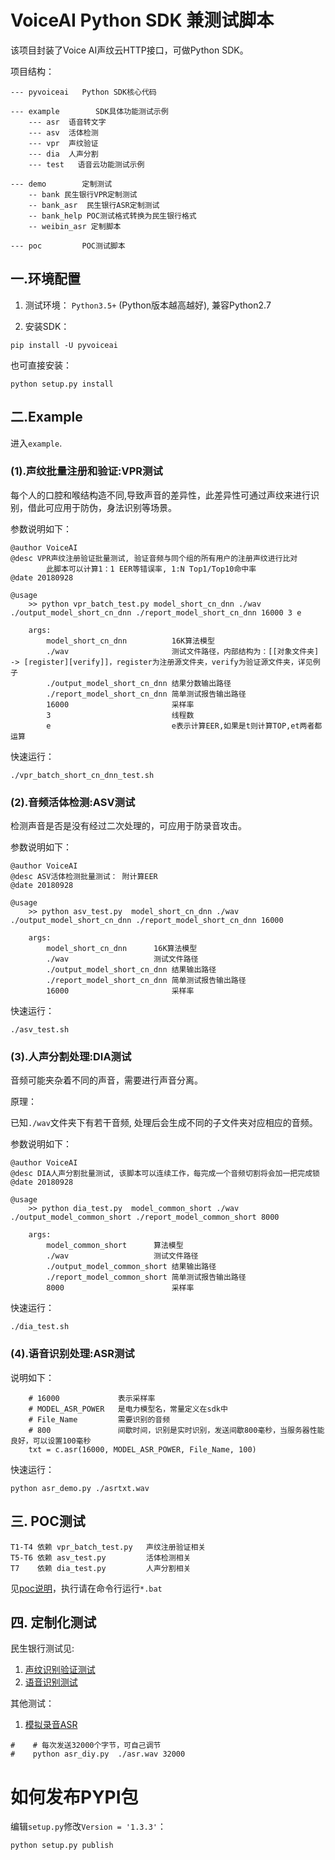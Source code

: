 ﻿# VoiceAI Python SDK 兼测试脚本

该项目封装了Voice AI声纹云HTTP接口，可做Python SDK。

项目结构：

```
--- pyvoiceai   Python SDK核心代码

--- example        SDK具体功能测试示例
    --- asr  语音转文字
    --- asv  活体检测
    --- vpr  声纹验证
    --- dia  人声分割
    --- test   语音云功能测试示例
    
--- demo        定制测试
    -- bank 民生银行VPR定制测试
    -- bank_asr  民生银行ASR定制测试
    -- bank_help POC测试格式转换为民生银行格式
    -- weibin_asr 定制脚本

--- poc         POC测试脚本

```


## 一.环境配置

1. 测试环境： `Python3.5+` (Python版本越高越好), 兼容Python2.7

2. 安装SDK：

```
pip install -U pyvoiceai
```

也可直接安装：

```
python setup.py install
```


## 二.Example

进入`example`.

### (1).声纹批量注册和验证:VPR测试

每个人的口腔和喉结构造不同,导致声音的差异性，此差异性可通过声纹来进行识别，借此可应用于防伪，身法识别等场景。

参数说明如下：

```
@author VoiceAI
@desc VPR声纹注册验证批量测试, 验证音频与同个组的所有用户的注册声纹进行比对
        此脚本可以计算1：1 EER等错误率, 1:N Top1/Top10命中率
@date 20180928

@usage
    >> python vpr_batch_test.py model_short_cn_dnn ./wav ./output_model_short_cn_dnn ./report_model_short_cn_dnn 16000 3 e

    args:
        model_short_cn_dnn		    16K算法模型
        ./wav	                    测试文件路径，内部结构为：[[对象文件夹] -> [register][verify]]，register为注册源文件夹，verify为验证源文件夹，详见例子
        ./output_model_short_cn_dnn	结果分数输出路径
        ./report_model_short_cn_dnn	简单测试报告输出路径
        16000                       采样率
        3                           线程数
        e                           e表示计算EER,如果是t则计算TOP,et两者都运算
```

快速运行：

```
./vpr_batch_short_cn_dnn_test.sh
```

### (2).音频活体检测:ASV测试

检测声音是否是没有经过二次处理的，可应用于防录音攻击。

参数说明如下：

```
@author VoiceAI
@desc ASV活体检测批量测试： 附计算EER
@date 20180928

@usage
    >> python asv_test.py  model_short_cn_dnn ./wav ./output_model_short_cn_dnn ./report_model_short_cn_dnn 16000

    args:
        model_short_cn_dnn		16K算法模型
        ./wav	                测试文件路径
        ./output_model_short_cn_dnn	结果输出路径
        ./report_model_short_cn_dnn	简单测试报告输出路径
        16000                       采样率
```

快速运行：

```
./asv_test.sh
```

### (3).人声分割处理:DIA测试

音频可能夹杂着不同的声音，需要进行声音分离。

原理：

已知`./wav`文件夹下有若干音频, 处理后会生成不同的子文件夹对应相应的音频。

参数说明如下：

```
@author VoiceAI
@desc DIA人声分割批量测试, 该脚本可以连续工作，每完成一个音频切割将会加一把完成锁
@date 20180928

@usage
    >> python dia_test.py  model_common_short ./wav ./output_model_common_short ./report_model_common_short 8000

    args:
        model_common_short		算法模型
        ./wav	                测试文件路径
        ./output_model_common_short	结果输出路径
        ./report_model_common_short	简单测试报告输出路径
        8000                        采样率
```

快速运行：

```
./dia_test.sh
```

### (4).语音识别处理:ASR测试

说明如下：

```
    # 16000 			表示采样率
    # MODEL_ASR_POWER 	是电力模型名，常量定义在sdk中
    # File_Name 		需要识别的音频
    # 800 				间歇时间，识别是实时识别，发送间歇800毫秒，当服务器性能良好，可以设置100毫秒
    txt = c.asr(16000, MODEL_ASR_POWER, File_Name, 100)
```

快速运行：

```
python asr_demo.py ./asrtxt.wav
```

## 三. POC测试

```
T1-T4 依赖 vpr_batch_test.py   声纹注册验证相关
T5-T6 依赖 asv_test.py         活体检测相关
T7    依赖 dia_test.py         人声分割相关
```

见[poc说明](/poc/script/readme.txt)，执行请在命令行运行`*.bat`

## 四. 定制化测试

民生银行测试见:

1. [声纹识别验证测试](/demo/bank/readme.txt)
2. [语音识别测试](/demo/bank_asr/readme.txt)

其他测试：

1. [模拟录音ASR](/demo/weibin_asr/asr_diy.py)

```
#    # 每次发送32000个字节，可自己调节
#    python asr_diy.py  ./asr.wav 32000
```


# 如何发布PYPI包

编辑`setup.py`修改`Version = '1.3.3'`：

```
python setup.py publish
```


